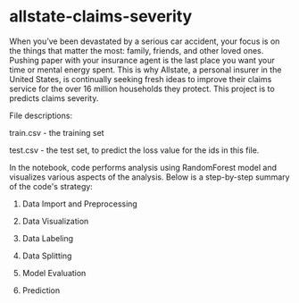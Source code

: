 # allstate-claims-severity

When you’ve been devastated by a serious car accident, your focus is on the things that matter the most: family, friends, and other loved ones. Pushing paper with your insurance agent is the last place you want your time or mental energy spent. This is why Allstate, a personal insurer in the United States, is continually seeking fresh ideas to improve their claims service for the over 16 million households they protect. This project is to predicts claims severity.

File descriptions:

train.csv - the training set

test.csv - the test set, to predict the loss value for the ids in this file.

In the notebook, code performs analysis using RandomForest model and visualizes various aspects of the analysis. Below is a step-by-step summary of the code's strategy:

1. Data Import and Preprocessing

2. Data Visualization

3. Data Labeling

4. Data Splitting

5. Model Evaluation

6. Prediction
